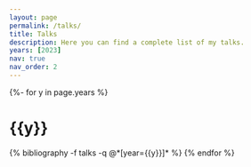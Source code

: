 ```yaml
---
layout: page
permalink: /talks/
title: Talks
description: Here you can find a complete list of my talks.
years: [2023]
nav: true
nav_order: 2
---
```

<!-- _pages/publications.md -->
<div class="publications">

{%- for y in page.years %}
  <h1 class="year">{{y}}</h1>
  {% bibliography -f talks -q @*[year={{y}}]* %}
{% endfor %}

</div>
